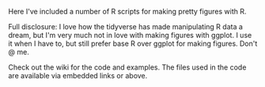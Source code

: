 Here I've included a number of R scripts for making pretty figures with R.

Full disclosure: I love how the tidyverse has made manipulating R data a dream, but I'm very much not in love with making figures with ggplot. I use it when I have to, but still prefer base R over ggplot for making figures. Don't @ me.

Check out the wiki for the code and examples. The files used in the code are available via embedded links or above.
